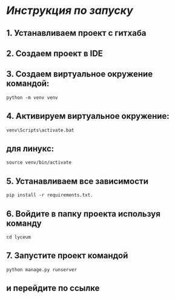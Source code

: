 # *Инструкция по запуску*
## 1. Устанавливаем проект с гитхаба
## 2. Создаем проект в IDE
## 3. Создаем виртуальное окружение командой:
```
python -m venv venv
```
## 4. Активируем виртуальное окружение:
```
venv\Scripts\activate.bat
```
## для линукс:
```
source venv/bin/activate
```
## 5. Устанавливаем все зависимости
```commandline
pip install -r requirements.txt.
```
## 6. Войдите в папку проекта используя команду
```commandline
cd lyceum
```
## 7. Запустите проект командой
```commandline
python manage.py runserver
```
## и перейдите по ссылке